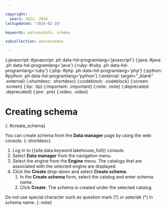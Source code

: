 ```yaml
---

copyright:
  years: 2022, 2024
lastupdated: "2024-02-28"

keywords: watsonxdata, schema

subcollection: watsonxdata

---
```


{:javascript: #javascript .ph data-hd-programlang='javascript'}
{:java: #java .ph data-hd-programlang='java'}
{:ruby: #ruby .ph data-hd-programlang='ruby'}
{:php: #php .ph data-hd-programlang='php'}
{:python: #python .ph data-hd-programlang='python'}
{:external: target="_blank" .external}
{:shortdesc: .shortdesc}
{:codeblock: .codeblock}
{:screen: .screen}
{:tip: .tip}
{:important: .important}
{:note: .note}
{:deprecated: .deprecated}
{:pre: .pre}
{:video: .video}

# Creating schema
{: #create_schema}

You can create schema from the **Data manager** page by using the web console.
{: shortdesc}

1. Log in to {{site.data.keyword.lakehouse_full}} console.
1. Select **Data manager** from the navigation menu.
1. Select the engine from the **Engine** menu. The catalogs that are associated with the selected engine are displayed.
1. Click the **Create** drop-down and select **Create schema**.
    1. In the **Create schema** form, select the catalog and enter schema name.
    1. Click **Create**. The schema is created under the selected catalog.

Do not use special character such as question mark (?) or asterisk (*) in schema name.
{: note}
